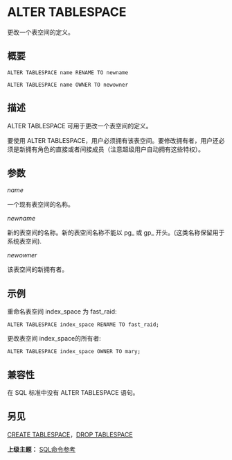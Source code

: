 # ALTER TABLESPACE

更改一个表空间的定义。

## 概要

```
ALTER TABLESPACE name RENAME TO newname

ALTER TABLESPACE name OWNER TO newowner
```

## 描述

ALTER TABLESPACE 可用于更改一个表空间的定义。

要使用 ALTER TABLESPACE，用户必须拥有该表空间。要修改拥有者，用户还必须是新拥有角色的直接或者间接成员（注意超级用户自动拥有这些特权）。

## 参数

_name_

一个现有表空间的名称。

_newname_

新的表空间的名称。新的表空间名称不能以 pg\_ 或 gp\_ 开头。\(这类名称保留用于系统表空间\).

_newowner_

该表空间的新拥有者。

## 示例

重命名表空间 index\_space 为 fast\_raid:

```
ALTER TABLESPACE index_space RENAME TO fast_raid;
```

更改表空间 index\_space的所有者:

```
ALTER TABLESPACE index_space OWNER TO mary;
```

## 兼容性

在 SQL 标准中没有 ALTER TABLESPACE 语句。

## 另见

[CREATE TABLESPACE](./create-tablespace.md)，[DROP TABLESPACE](./drop-tablespace.md)

**上级主题：** [SQL命令参考](./README.md)

